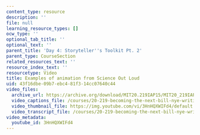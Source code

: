 ```yaml
---
content_type: resource
description: ''
file: null
learning_resource_types: []
ocw_type: ''
optional_tab_title: ''
optional_text: ''
parent_title: 'Day 4: Storyteller''s Toolkit Pt. 2'
parent_type: CourseSection
related_resources_text: ''
resource_index_text: ''
resourcetype: Video
title: Examples of animation from Science Out Loud
uid: 43f16dbe-09b7-ebc4-81f3-14cc07640c44
video_files:
  archive_url: https://archive.org/download/MIT20.219IAP15/MIT20_219IAP15_D04P1_300k.mp4
  video_captions_file: /courses/20-219-becoming-the-next-bill-nye-writing-and-hosting-the-educational-show-january-iap-2015/f2de2fbfcd64552f95ce32609d769f8c_3HnHQXWIFd4.vtt
  video_thumbnail_file: https://img.youtube.com/vi/3HnHQXWIFd4/default.jpg
  video_transcript_file: /courses/20-219-becoming-the-next-bill-nye-writing-and-hosting-the-educational-show-january-iap-2015/e843df65b658d6074da473c303388fa1_3HnHQXWIFd4.pdf
video_metadata:
  youtube_id: 3HnHQXWIFd4
---
```


